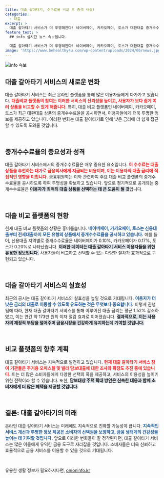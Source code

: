 ```yaml
---
title: 대출 갈아타기, 수수료율 비교 후 충격 사실!
categories:
  - 대출
excerpt: >
  대출 갈아타기 서비스가 더 투명해진다! 네이버페이, 카카오페이, 토스가 대환대출 중개수수료를 공시하며 이용자들에게 유리한 조건을 마련했다. 낮은 금리로 부담을 줄일 절호의 기회!
feature_text: >
  ## info 실시간 뉴스 속보입니다.

  대출 갈아타기 서비스가 더 투명해진다! 네이버페이, 카카오페이, 토스가 대환대출 중개수수료를 공시하며 이용자들에게 유리한 조건을 마련했다. 낮은 금리로 부담을 줄일 절호의 기회!
image: 'https://www.behealthy4u.com/wp-content/uploads/2024/06/news.jpg'
---
```


<p><img src="https://www.behealthy4u.com/wp-content/uploads/2024/06/news.jpg" alt="info 속보" /></p>

<h2 data-ke-size="size26">대출 갈아타기 서비스의 새로운 변화</h2>

<p>대출 갈아타기 서비스는 최근 온라인 플랫폼을 통해 많은 이용자들에게 다가가고 있습니다. <b><span style="color: #ee2323;">대출비교 플랫폼의 참여는 이러한 서비스의 신뢰성을 높이고, 사용자가 보다 쉽게 여러 상품을 비교할 수 있게 해줍니다.</span></b> 특히, 대출 비교 플랫폼인 네이버페이, 카카오페이, 토스가 최근 대환대출 상품의 중개수수료율을 공시하면서, 이용자들에게 더욱 투명한 정보를 제공하고 있습니다. 이러한 변화는 대출 갈아타기로 인해 낮은 금리에 더 쉽게 접근할 수 있도록 도와줄 것입니다.</p>

<p data-ke-size="size16">&nbsp;</p>

<h2 data-ke-size="size26">중개수수료율의 중요성과 성격</h2>

<p>대출 갈아타기 서비스에서의 중개수수료율은 매우 중요한 요소입니다. <b><span style="color: #ee2323;">이 수수료는 대출 상품을 추천하는 대가로 금융회사에게 지급되는 비용이며, 이는 이용자의 대출 금리에 직접적인 영향을 미칩니다.</span></b> 금융위원회는 이와 관련하여 주요 대출 비교 플랫폼의 중개수수료율을 공시하도록 하여 투명성을 확보하고 있습니다. 앞으로 정기적으로 공개되는 중개수수료율은 <b><span style="background-color: #21538527;">이용자가 최적의 대출 상품을 선택하는 데 큰 도움이 될 것</span></b>입니다.</p>

<p data-ke-size="size16">&nbsp;</p>

<h2 data-ke-size="size26">대출 비교 플랫폼의 현황</h2>

<p>현재 대출 비교 플랫폼의 상황은 흥미롭습니다. <b><span style="color: #1a5490;">네이버페이, 카카오페이, 토스는 신용대출부터 전세대출까지 모든 유형의 상품에서 중개수수료율을 공시하고 있습니다.</span></b> 예를 들어, 신용대출 지역별로 중개수수료율은 네이버페이가 0.10%, 카카오페이가 0.17%, 토스가 0.20%로 나타났습니다. <b><span style="background-color: #21538527;">이러한 데이터는 대출 갈아타기 서비스 이용자들을 위한 유용한 정보입니다.</span></b> 사용자들이 비교하고 선택할 수 있는 다양한 절차가 효과적으로 구현되고 있습니다.</p>

<p data-ke-size="size16">&nbsp;</p>

<h2 data-ke-size="size26">대출 갈아타기 서비스의 실효성</h2>

<p>최근의 공시는 대출 갈아타기 서비스의 실효성을 높일 것으로 기대됩니다. <b><span style="color: #1a5490;">이용자가 더 낮은 금리의 대출로 이동할 수 있도록 유도하는 것은 무엇보다 중요합니다.</span></b> 이렇게 진행됨에 따라, 현재 대출 갈아타기 서비스를 통해 이루어진 대출 금리는 평균 1.52% 감소하였고, 이는 연간 약 173만 원의 이자 절감 효과로 이어졌습니다. <b><span style="background-color: #21538527;">결과적으로, 이는 사용자의 재정적 부담을 덜어주며 금융시장을 건강하게 유지하는데 기여할 것입니다.</span></b></p>

<p data-ke-size="size16">&nbsp;</p>

<h2 data-ke-size="size26">비교 플랫폼의 향후 계획</h2>

<p>대출 갈아타기 서비스는 지속적으로 발전하고 있습니다. <b><span style="color: #ee2323;">현재 대출 갈아타기 서비스 참여 기관들은 주거용 오피스텔 및 빌라 담보대출에 대한 조사와 확장도 추진 중에 있습니다.</span></b> 이는 더 많은 소비자들에게 다양한 선택의 폭을 제공하고, 서비스의 이용성을 높이기 위한 전략이라 할 수 있습니다. 또한, <b><span style="background-color: #21538527;">담보대상 주택 확대 방안은 신속한 대응과 함께 소비자에게 더 많은 혜택을 제공할 것입니다.</span></b></p>

<p data-ke-size="size16">&nbsp;</p>

<h2 data-ke-size="size26">결론: 대출 갈아타기의 미래</h2>

<p>온라인 대출 갈아타기 서비스는 미래에도 지속적으로 진화할 가능성이 큽니다. <b><span style="color: #1a5490;">지속적인 서비스 개선과 투명한 정보 제공은 소비자의 선택권을 보장하고, 금융 생태계의 건강성을 높이는 데 기여할 것입니다.</span></b> 앞으로 이러한 변화들이 잘 정착된다면, 대출 갈아타기 서비스는 많은 이들에게 유익한 금융 도구로 자리잡을 것입니다. 소비자들은 더욱 신뢰하고 효율적으로 금융 서비스를 이용할 수 있을 것으로 기대됩니다.</p>

<p data-ke-size="size16">&nbsp;</p>
유용한 생활 정보가 필요하시다면, <a href="https://onioninfo.kr" rel="dofollow">onioninfo.kr</a>


